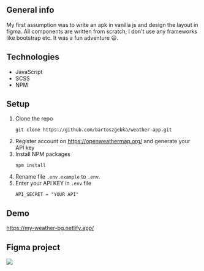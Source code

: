 ## General info
My first assumption was to write an apk in vanilla js and design the layout in figma.
All components are written from scratch, I don't use any frameworks like bootstrap etc.
It was a fun adventure :smiley:.

## Technologies
* JavaScript
* SCSS
* NPM

## Setup
1. Clone the repo
    ```
    git clone https://github.com/bartoszgebka/weather-app.git
   ```
2. Register account on https://openweathermap.org/ and generate your API key
3. Install NPM packages
    ```
   npm install
   ```
4. Rename file `.env.example` to `.env`.
5. Enter your API KEY in `.env` file
    ```
    API_SECRET = "YOUR API"
   ```
   
## Demo
https://my-weather-bg.netlify.app/

## Figma project
![](figma-mobile.png)